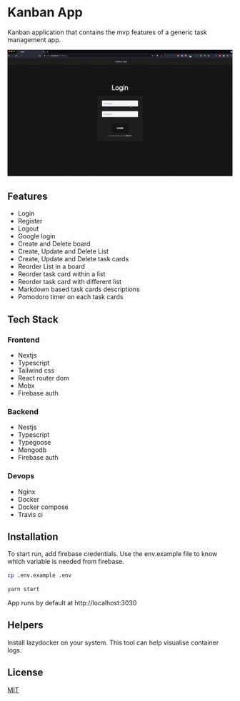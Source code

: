 # Kanban App

Kanban application that contains the mvp  features of a generic task management app.

![kanban-app-demo](https://github.com/RoseNeezar/kanban-app/blob/master/demo.gif)

## Features
- Login
- Register
- Logout
- Google login
- Create and Delete board
- Create, Update and Delete List
- Create, Update and Delete task cards
- Reorder List in a board
- Reorder task card within a list
- Reorder task card with different list
- Markdown based task cards descriptions
- Pomodoro timer on each task cards
## Tech Stack
### Frontend
- Nextjs
- Typescript
- Tailwind css
- React router dom
- Mobx
- Firebase auth

### Backend
- Nestjs
- Typescript
- Typegoose
- Mongodb
- Firebase auth

### Devops
- Nginx
- Docker
- Docker compose
- Travis ci

## Installation

To start run, add firebase credentials. Use the env.example file to know which variable is needed from firebase.

```bash
cp .env.example .env
```

```bash
yarn start
```

App runs by default at http://localhost:3030

## Helpers
Install lazydocker on your system. This tool can help visualise container logs.

## License
[MIT](https://choosealicense.com/licenses/mit/)
